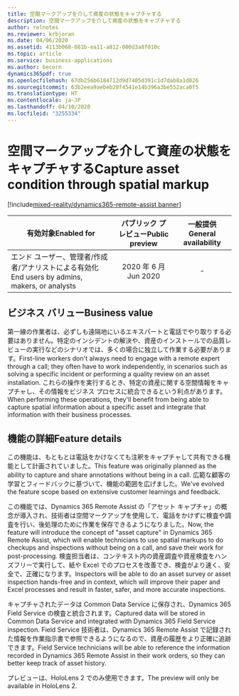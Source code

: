 ```yaml
---
title: 空間マークアップを介して資産の状態をキャプチャする
description: 空間マークアップを介して資産の状態をキャプチャする
author: relnotes
ms.reviewer: krbjoran
ms.date: 04/06/2020
ms.assetid: 4113b068-081b-ea11-a812-000d3a8f010c
ms.topic: article
ms.service: business-applications
ms.author: becorn
dynamics365pdf: true
ms.openlocfilehash: 67db256b6184712d9d7405d391c1d7dab8a1d826
ms.sourcegitcommit: 63b2eea9aebeb28f4541e14b396a3be552aca0f5
ms.translationtype: HT
ms.contentlocale: ja-JP
ms.lasthandoff: 04/10/2020
ms.locfileid: "3255334"
---
```

# <a name="capture-asset-condition-through-spatial-markup"></a><span data-ttu-id="23cfb-103">空間マークアップを介して資産の状態をキャプチャする</span><span class="sxs-lookup"><span data-stu-id="23cfb-103">Capture asset condition through spatial markup</span></span>
[!include[mixed-reality/dynamics365-remote-assist banner](../includes/mixed-reality/dynamics365-remote-assist.md)]

| <span data-ttu-id="23cfb-104">有効対象</span><span class="sxs-lookup"><span data-stu-id="23cfb-104">Enabled for</span></span>    |  <span data-ttu-id="23cfb-105">パブリック プレビュー</span><span class="sxs-lookup"><span data-stu-id="23cfb-105">Public preview</span></span> | <span data-ttu-id="23cfb-106">一般提供</span><span class="sxs-lookup"><span data-stu-id="23cfb-106">General availability</span></span> | 
| ---------- | :----------: |:----------: |
|<span data-ttu-id="23cfb-107">エンド ユーザー、管理者/作成者/アナリストによる有効化</span><span class="sxs-lookup"><span data-stu-id="23cfb-107">End users by admins, makers, or analysts</span></span>|<span data-ttu-id="23cfb-108">2020 年 6 月</span><span class="sxs-lookup"><span data-stu-id="23cfb-108">Jun 2020</span></span>| -|


## <a name="business-value"></a><span data-ttu-id="23cfb-109">ビジネス バリュー</span><span class="sxs-lookup"><span data-stu-id="23cfb-109">Business value</span></span>
<!-- bv start -->
<span data-ttu-id="23cfb-110">第一線の作業者は、必ずしも遠隔地にいるエキスパートと電話でやり取りする必要はありません。特定のインシデントの解決や、資産のインストールでの品質レビューの実行などのシナリオでは、多くの場合に独立して作業する必要があります。</span><span class="sxs-lookup"><span data-stu-id="23cfb-110">First-line workers don't always need to engage with a remote expert through a call; they often have to work independently, in scenarios such as solving a specific incident or performing a quality review on an asset installation.</span></span> <span data-ttu-id="23cfb-111">これらの操作を実行するとき、特定の資産に関する空間情報をキャプチャし、その情報をビジネス プロセスに統合できるという利点があります。</span><span class="sxs-lookup"><span data-stu-id="23cfb-111">When performing these operations, they'll benefit from being able to capture spatial information about a specific asset and integrate that information with their business processes.</span></span>
<!-- bv end -->



## <a name="feature-details"></a><span data-ttu-id="23cfb-112">機能の詳細</span><span class="sxs-lookup"><span data-stu-id="23cfb-112">Feature details</span></span>
<!--feature detail start -->
<span data-ttu-id="23cfb-113">この機能は、もともとは電話をかけなくても注釈をキャプチャして共有できる機能として計画されていました。</span><span class="sxs-lookup"><span data-stu-id="23cfb-113">This feature was originally planned as the ability to capture and share annotations without being in a call.</span></span> <span data-ttu-id="23cfb-114">広範な顧客の学習とフィードバックに基づいて、機能の範囲を広げました。</span><span class="sxs-lookup"><span data-stu-id="23cfb-114">We've evolved the feature scope based on extensive customer learnings and feedback.</span></span> 

<span data-ttu-id="23cfb-115">この機能では、Dynamics 365 Remote Assist の「アセット キャプチャ」の概念が導入され、技術者は空間マークアップを使用して、電話をかけずに検査や調査を行い、後処理のために作業を保存できるようになりました。</span><span class="sxs-lookup"><span data-stu-id="23cfb-115">Now, the feature will introduce the concept of "asset capture" in Dynamics 365 Remote Assist, which will enable technicians to use spatial markups to do checkups and inspections without being on a call, and save their work for post-processing.</span></span> <span data-ttu-id="23cfb-116">検査担当者は、コンテキスト内の資産調査や資産検査をハンズフリーで実行して、紙や Excel でのプロセスを改善でき、検査がより速く、安全で、正確になります。</span><span class="sxs-lookup"><span data-stu-id="23cfb-116">Inspectors will be able to do an asset survey or asset inspection hands-free and in context, which will improve their paper and Excel processes and result in faster, safer, and more accurate inspections.</span></span>

<span data-ttu-id="23cfb-117">キャプチャされたデータは Common Data Service に保存され、Dynamics 365 Field Service の検査と統合されます。</span><span class="sxs-lookup"><span data-stu-id="23cfb-117">Captured data will be stored in Common Data Service and integrated with Dynamics 365 Field Service inspection.</span></span> <span data-ttu-id="23cfb-118">Field Service 技術者は、Dynamics 365 Remote Assist で記録された情報を作業指示書で参照できるようになるので、資産の履歴をより正確に追跡できます。</span><span class="sxs-lookup"><span data-stu-id="23cfb-118">Field Service technicians will be able to reference the information recorded in Dynamics 365 Remote Assist in their work orders, so they can better keep track of asset history.</span></span>

<span data-ttu-id="23cfb-119">プレビューは、HoloLens 2 でのみ使用できます。</span><span class="sxs-lookup"><span data-stu-id="23cfb-119">The preview will only be available in HoloLens 2.</span></span>
<!--feature detail end -->









